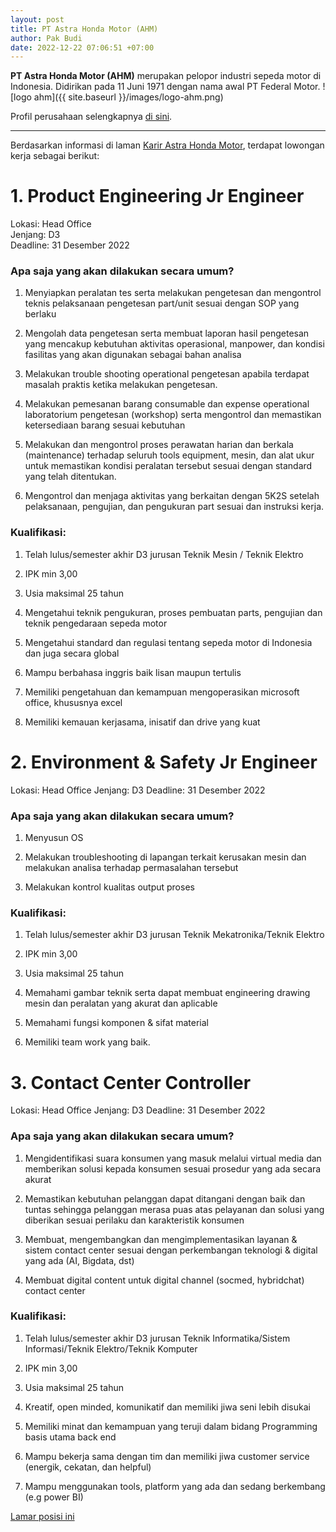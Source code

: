 ```yaml
---
layout: post
title: PT Astra Honda Motor (AHM)
author: Pak Budi
date: 2022-12-22 07:06:51 +07:00
---
```


**PT Astra Honda Motor (AHM)** merupakan pelopor industri sepeda motor di Indonesia. Didirikan pada 11 Juni 1971 dengan nama awal PT Federal Motor.
![logo ahm]({{ site.baseurl }}/images/logo-ahm.png)

Profil perusahaan selengkapnya [di sini](https://www.astra-honda.com/corporate).

---

Berdasarkan informasi di laman [Karir Astra Honda Motor](https://recruitment.astra-honda.com/index.htm), terdapat lowongan kerja sebagai berikut:

# 1. Product Engineering Jr Engineer

Lokasi: Head Office<br>
Jenjang: D3<br>
Deadline: 31 Desember 2022

### Apa saja yang akan dilakukan secara umum?

1. Menyiapkan peralatan tes serta melakukan pengetesan dan mengontrol teknis pelaksanaan pengetesan part/unit sesuai dengan SOP yang berlaku

2. Mengolah data pengetesan serta membuat laporan hasil pengetesan yang mencakup kebutuhan aktivitas operasional, manpower, dan kondisi fasilitas yang akan digunakan sebagai bahan analisa

3. Melakukan trouble shooting operational pengetesan apabila terdapat masalah praktis ketika melakukan pengetesan.

4. Melakukan pemesanan barang consumable dan expense operational laboratorium pengetesan (workshop) serta mengontrol dan memastikan ketersediaan barang sesuai kebutuhan

5. Melakukan dan mengontrol proses perawatan harian dan berkala (maintenance) terhadap seluruh tools equipment, mesin, dan alat ukur untuk memastikan kondisi peralatan tersebut sesuai dengan standard yang telah ditentukan.

6. Mengontrol dan menjaga aktivitas yang berkaitan dengan 5K2S setelah pelaksanaan, pengujian, dan pengukuran part sesuai dan instruksi kerja.

### Kualifikasi:

1. Telah lulus/semester akhir D3 jurusan Teknik Mesin / Teknik Elektro

2. IPK min 3,00

3. Usia maksimal 25 tahun

4. Mengetahui teknik pengukuran, proses pembuatan parts, pengujian dan teknik pengedaraan sepeda motor

5. Mengetahui standard dan regulasi tentang sepeda motor di Indonesia dan juga secara global

6. Mampu berbahasa inggris baik lisan maupun tertulis

7. Memiliki pengetahuan dan kemampuan mengoperasikan microsoft office, khususnya excel

8. Memiliki kemauan kerjasama, inisatif dan drive yang kuat

# 2. Environment & Safety Jr Engineer

Lokasi: Head Office
Jenjang: D3
Deadline: 31 Desember 2022

### Apa saja yang akan dilakukan secara umum?

1. Menyusun OS

2. Melakukan troubleshooting di lapangan terkait kerusakan mesin dan melakukan analisa terhadap permasalahan tersebut

3. Melakukan kontrol kualitas output proses

### Kualifikasi:

1. Telah lulus/semester akhir D3 jurusan Teknik Mekatronika/Teknik Elektro

2. IPK min 3,00

3. Usia maksimal 25 tahun

4. Memahami gambar teknik serta dapat membuat engineering drawing mesin dan peralatan yang akurat dan aplicable

5. Memahami fungsi komponen & sifat material

6. Memiliki team work yang baik.

# 3. Contact Center Controller

Lokasi: Head Office
Jenjang: D3
Deadline: 31 Desember 2022

### Apa saja yang akan dilakukan secara umum?

1. Mengidentifikasi suara konsumen yang masuk melalui virtual media dan memberikan solusi kepada konsumen sesuai prosedur yang ada secara akurat

2. Memastikan kebutuhan pelanggan dapat ditangani dengan baik dan tuntas sehingga pelanggan merasa puas atas pelayanan dan solusi yang diberikan sesuai perilaku dan karakteristik konsumen

3. Membuat, mengembangkan dan mengimplementasikan layanan & sistem contact center sesuai dengan perkembangan teknologi & digital yang ada (AI, Bigdata, dst)

4. Membuat digital content untuk digital channel (socmed, hybridchat) contact center

### Kualifikasi:

1. Telah lulus/semester akhir D3 jurusan Teknik Informatika/Sistem Informasi/Teknik Elektro/Teknik Komputer

2. IPK min 3,00

3. Usia maksimal 25 tahun

4. Kreatif, open minded, komunikatif dan memiliki jiwa seni lebih disukai

5. Memiliki minat dan kemampuan yang teruji dalam bidang Programming basis utama back end

6. Mampu bekerja sama dengan tim dan memiliki jiwa customer service (energik, cekatan, dan helpful)

7. Mampu menggunakan tools, platform yang ada dan sedang berkembang (e.g power BI)

<div class="apply"><a href="https://recruitment.astra-honda.com/vacancies.htm">Lamar posisi ini</a></div>
